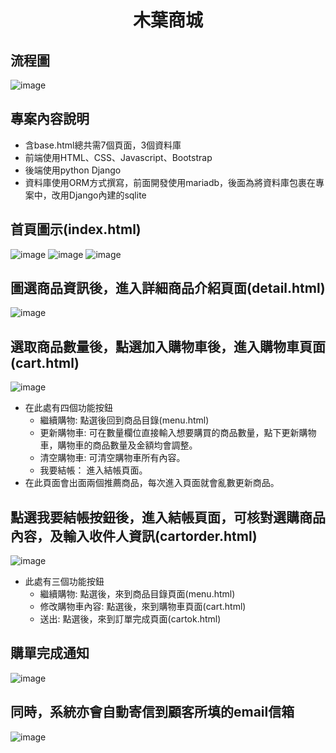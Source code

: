 # <p align="center">木葉商城</p>
## 流程圖
![image](https://user-images.githubusercontent.com/109893487/199408935-4ede2547-beec-4664-a573-b0915025b9d4.png)
## 專案內容說明
- 含base.html總共需7個頁面，3個資料庫
- 前端使用HTML、CSS、Javascript、Bootstrap
- 後端使用python Django
- 資料庫使用ORM方式撰寫，前面開發使用mariadb，後面為將資料庫包裹在專案中，改用Django內建的sqlite

## 首頁圖示(index.html)
![image](https://user-images.githubusercontent.com/109893487/199408197-42797186-c258-47a4-935b-603284949e74.png)
![image](https://user-images.githubusercontent.com/109893487/199409886-7fc575bf-f914-43a7-876a-891be7791d35.png)
![image](https://user-images.githubusercontent.com/109893487/199410000-0eed3dd0-6019-496d-9035-ef10e59e3026.png)

## 圖選商品資訊後，進入詳細商品介紹頁面(detail.html)
![image](https://user-images.githubusercontent.com/109893487/199410175-1a8f5cf4-25d9-45a9-87bb-9f3c71fbf1a4.png)

## 選取商品數量後，點選加入購物車後，進入購物車頁面(cart.html)
![image](https://user-images.githubusercontent.com/109893487/199410331-cac207cd-7f4d-4a39-9230-f011b2379ccb.png)
- 在此處有四個功能按鈕
  - 繼續購物: 點選後回到商品目錄(menu.html)
  - 更新購物車: 可在數量欄位直接輸入想要購買的商品數量，點下更新購物車，購物車的商品數量及金額均會調整。
  - 清空購物車: 可清空購物車所有內容。
  - 我要結帳： 進入結帳頁面。
- 在此頁面會出面兩個推薦商品，每次進入頁面就會亂數更新商品。

## 點選我要結帳按鈕後，進入結帳頁面，可核對選購商品內容，及輸入收件人資訊(cartorder.html)
![image](https://user-images.githubusercontent.com/109893487/199411120-a4f04b8c-2294-4a1a-8dc3-f7b060780293.png)
- 此處有三個功能按鈕
  - 繼續購物: 點選後，來到商品目錄頁面(menu.html)
  - 修改購物車內容: 點選後，來到購物車頁面(cart.html)
  - 送出: 點選後，來到訂單完成頁面(cartok.html)

## 購單完成通知
![image](https://user-images.githubusercontent.com/109893487/199411461-232c0cf2-7fc1-419c-90ac-20f389e4515b.png)

## 同時，系統亦會自動寄信到顧客所填的email信箱
![image](https://user-images.githubusercontent.com/109893487/199411779-54031eb1-3cbd-43b1-87eb-ecd493857a5c.png)



